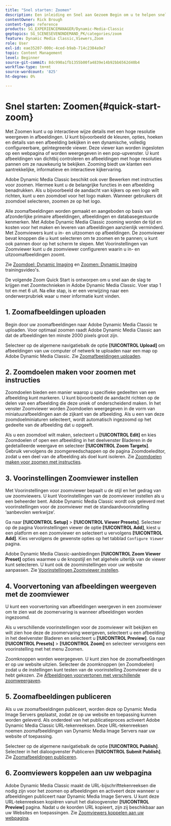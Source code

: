 ```yaml
---
title: "Snel starten: Zoomen"
description: Een inleiding en Snel aan Gezoem Begin om u te helpen snel aan de slag gaan.
contentOwner: Rick Brough
content-type: reference
products: SG_EXPERIENCEMANAGER/Dynamic-Media-Classic
geptopics: SG_SCENESEVENONDEMAND_PK/categories/zoom
feature: Dynamic Media Classic,Viewers,Zoom
role: User
exl-id: eae35207-000c-4ced-b9ab-714c2384a9e7
topic: Content Management
level: Beginner
source-git-commit: 8dc990a1fb1355b00fa4839e14b92bb6562d40b4
workflow-type: tm+mt
source-wordcount: '825'
ht-degree: 0%

---
```


# Snel starten: Zoomen{#quick-start-zoom}

Met Zoomen kunt u op interactieve wijze details met een hoge resolutie weergeven in afbeeldingen. U kunt bijvoorbeeld de kleuren, opties, hoeken en details van een afbeelding bekijken in een dynamische, volledig configureerbare, geïntegreerde viewer. Deze viewer kan worden ingesloten op een webpagina of worden weergegeven in een pop-upvenster. U kunt afbeeldingen van dichtbij controleren en afbeeldingen met hoge resoluties pannen om ze nauwkeurig te bekijken. Zooming biedt uw klanten een aantrekkelijke, informatieve en interactieve kijkervaring.

Adobe Dynamic Media Classic beschikt ook over Bewerken met instructies voor zoomen. Hiermee kunt u de belangrijke functies in een afbeelding benadrukken. Als u bijvoorbeeld de aandacht van kijkers op een logo wilt richten, kunt u een zoomdoel voor het logo maken. Wanneer gebruikers dit zoomdoel selecteren, zoomen ze op het logo.

Alle zoomafbeeldingen worden gemaakt en aangeboden op basis van afzonderlijke primaire afbeeldingen, afbeeldingen en databasegestuurde kenmerken. Met Adobe Dynamic Media Classic zooming worden de tijd en kosten voor het maken en leveren van afbeeldingen aanzienlijk verminderd. Met Zoomviewers kunt u in- en uitzoomen op afbeeldingen. De zoomviewer bevat knoppen die u kunt selecteren om te zoomen en te pannen; u kunt ook pannen door op het scherm te slepen. Met Voorinstellingen van Zoomviewer kunt u de zoomviewer configureren waarin u in- en uitzoomafbeeldingen zoomt.

Zie [Zoomdoel: Dynamic Imaging](https://s7d5.scene7.com/s7viewers/html5/VideoViewer.html?videoserverurl=https://s7d5.scene7.com/is/content/&amp;emailurl=https://s7d5.scene7.com/s7/emailFriend&amp;serverUrl=https://s7d5.scene7.com/is/image/&amp;config=Scene7SharedAssets/Universal_HTML5_Video&amp;contenturl=https://s7d5.scene7.com/skins/&amp;asset=S7tutorials/559_Zoom%20Target%20Tool_converted%20renamed_Dynamic%20Imaging-AVS) en [Zoomen: Dynamic Imaging](https://s7d5.scene7.com/s7viewers/html5/VideoViewer.html?videoserverurl=https://s7d5.scene7.com/is/content/&amp;emailurl=https://s7d5.scene7.com/s7/emailFriend&amp;serverUrl=https://s7d5.scene7.com/is/image/&amp;config=Scene7SharedAssets/Universal_HTML5_Video&amp;contenturl=https://s7d5.scene7.com/skins/&amp;asset=S7tutorials/560_Zoom_converted%20renamed_Dynamic%20Imaging-AVS) trainingsvideo&#39;s.

De volgende Zoom Quick Start is ontworpen om u snel aan de slag te krijgen met Zoomtechnieken in Adobe Dynamic Media Classic. Voer stap 1 tot en met 6 uit. Na elke stap, is er een verwijzing naar een onderwerprubriek waar u meer informatie kunt vinden.

## 1. Zoomafbeeldingen uploaden

Begin door uw zoomafbeeldingen naar Adobe Dynamic Media Classic te uploaden. Voor optimaal zoomen raadt Adobe Dynamic Media Classic aan dat de afbeeldingen ten minste 2000 pixels groot zijn.

Selecteer op de algemene navigatiebalk de optie **[!UICONTROL Upload]** om afbeeldingen van uw computer of netwerk te uploaden naar een map op Adobe Dynamic Media Classic. Zie [Zoomafbeeldingen uploaden](uploading-zoom-images.md#uploading_zoom_images).

## 2. Zoomdoelen maken voor zoomen met instructies

Zoomdoelen bieden een manier waarop u specifieke gedeelten van een afbeelding kunt markeren. U kunt bijvoorbeeld de aandacht richten op de delen van een afbeelding die deze uniek of onderscheidend maken. In het venster Zoomviewer worden Zoomdoelen weergegeven in de vorm van miniatuurafbeeldingen aan de zijkant van de afbeelding. Als u een van deze zoomdoelminiaturen selecteert, wordt automatisch ingezoomd op het gedeelte van de afbeelding dat u opgeeft.

Als u een zoomdoel wilt maken, selecteert u **[!UICONTROL Edit]** en kies Zoomdoelen of open een afbeelding in het deelvenster Bladeren in de gedetailleerde weergave en selecteer **[!UICONTROL Zoom Targets]**. Gebruik vervolgens de zoomgereedschappen op de pagina Zoomdoeleditor, zodat u een deel van de afbeelding als doel kunt isoleren. Zie [Zoomdoelen maken voor zoomen met instructies](creating-zoom-targets-guided-zoom.md#creating_zoom_targets_for_guided_zoom).

## 3. Voorinstellingen Zoomviewer instellen

Met Voorinstellingen voor zoomviewer bepaalt u de stijl en het gedrag van uw zoomviewers. U kunt Voorinstellingen van de zoomviewer instellen als u een beheerder bent. Adobe Dynamic Media Classic wordt ook geleverd met voorinstellingen voor de zoomviewer met de standaardvoorinstelling ‘aanbevolen werkwijze’.

Ga naar **[!UICONTROL Setup]** > **[!UICONTROL Viewer Presets]**. Selecteer op de pagina Voorinstellingen viewer de optie **[!UICONTROL Add]**, kiest u een platform en een zoomviewer en selecteert u vervolgens **[!UICONTROL Add]**. Kies vervolgens de gewenste opties op het tabblad `Configure Viewer` pagina.

Adobe Dynamic Media Classic-aanbiedingen **[!UICONTROL Zoom Viewer Preset]** opties waarmee u de knopstijl en het algehele uiterlijk van de viewer kunt selecteren. U kunt ook de zoominstellingen voor uw website aanpassen. Zie [Voorinstellingen Zoomviewer instellen](setting-zoom-viewer-presets.md#setting_up_zoom_viewer_presets).

## 4. Voorvertoning van afbeeldingen weergeven met de zoomviewer

U kunt een voorvertoning van afbeeldingen weergeven in een zoomviewer om te zien wat de zoomervaring is wanneer afbeeldingen worden ingezoomd.

Als u verschillende voorinstellingen voor de zoomviewer wilt bekijken en wilt zien hoe deze de zoomervaring weergeven, selecteert u een afbeelding in het deelvenster Bladeren en selecteert u **[!UICONTROL Preview]**. Ga naar **[!UICONTROL Presets]** > **[!UICONTROL Zoom]** en selecteer vervolgens een voorinstelling met het menu Zoomen.

Zoomknoppen worden weergegeven. U kunt zien hoe de zoomafbeeldingen er op uw website uitzien. Selecteer de zoomknoppen (en Zoomdoelen) zodat u de instellingen kunt testen van de voorinstelling Zoomviewer die u hebt gekozen. Zie [Afbeeldingen voorvertonen met verschillende zoomweergaven](previewing-image-assets-different-zoom.md#previewing_image_assets_with_different_zoom_viewers).

## 5. Zoomafbeeldingen publiceren

Als u uw zoomafbeeldingen publiceert, worden deze op Dynamic Media Image Servers geplaatst, zodat ze op uw website en toepassing kunnen worden geleverd. Als onderdeel van het publicatieproces activeert Adobe Dynamic Media Classic URL-tekenreeksen. Deze URL-tekenreeksen noemen zoomafbeeldingen van Dynamic Media Image Servers naar uw website of toepassing.

Selecteer op de algemene navigatiebalk de optie **[!UICONTROL Publish]**. Selecteer in het dialoogvenster Publiceren **[!UICONTROL Submit Publish]**. Zie [Zoomafbeeldingen publiceren](publishing-zoom-images.md#publishing_zoom_images).

## 6. Zoomviewers koppelen aan uw webpagina

Adobe Dynamic Media Classic maakt de URL-bijschrifttekenreeksen die nodig zijn voor het zoomen op afbeeldingen en activeert deze wanneer u afbeeldingen publiceert naar Dynamic Media Image Servers. U kunt deze URL-tekenreeksen kopiëren vanuit het dialoogvenster **[!UICONTROL Preview]** pagina. Nadat u de koorden URL kopieert, zijn zij beschikbaar aan uw Websites en toepassingen. Zie [Zoomviewers koppelen aan uw webpagina](linking-zoom-viewers-web-pages.md#linking_zoom_viewers_to_your_web_pages).

